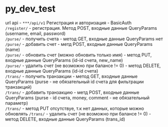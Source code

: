 # py_dev_test
url api - ```***/api/v1```
Регистрация и авторизация - BasicAuth <br />
```/register/``` - регистрация. Метод POST, входные данные QueryParams (username, email, password) <br />
```/purse/``` - получить счета - метод GET, входные данные QueryParams нет <br />
```/purse/``` - добавить счет - метд POST, входные данные QueryParams (name) <br />
```/purse/``` - обновить счет (можно обновить только имя) - метод PUT, входные данные QueryParams (id-id счета, new_name) <br />
```/purse/``` - удалить счет (не возможно при балансе != 0) - метод DELETE, входные данные QueryParams (id-id счета) <br />
```/trans/``` - получить транзакции - метод GET, входные данные QueryParams (purse - не обязательный id счета для фильтрации транзакций) <br />
```/trans/``` - добавить транзакцию - метд POST, входные данные QueryParams (purse - id счета, money, comment - не обязательный параметр) <br />
```/trans/``` - метод PUT отсутствуе, т.к нет данных, которые можно обновлять
```/trans/``` - удалить счет (не возможно при балансе != 0) - метод DELETE, входные данные QueryParams (trans_id) <br />